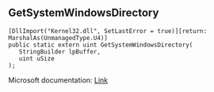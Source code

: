## GetSystemWindowsDirectory

```
[DllImport("Kernel32.dll", SetLastError = true)][return: MarshalAs(UnmanagedType.U4)]
public static extern uint GetSystemWindowsDirectory(
   StringBuilder lpBuffer,
   uint uSize
);
```

Microsoft documentation: [Link](https://docs.microsoft.com/en-us/windows/win32/api/sysinfoapi/nf-sysinfoapi-getsystemwindowsdirectoryw)
